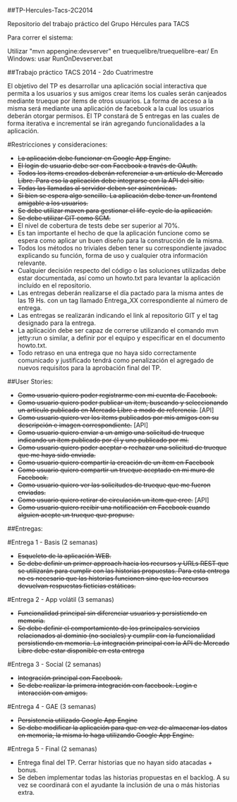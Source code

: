 ##TP-Hercules-Tacs-2C2014


Repositorio del trabajo práctico del Grupo Hércules para TACS 

Para correr el sistema:

Utilizar "mvn appengine:devserver" en truequelibre/truequelibre-ear/
En Windows: usar RunOnDevserver.bat 



##Trabajo práctico TACS 2014 - 2do Cuatrimestre


El objetivo del TP es desarrollar una aplicación social interactiva que permita a los usuarios y sus amigos crear items los cuales serán canjeados mediante trueque por items de otros usuarios.
La forma de acceso a la misma será mediante una aplicación de facebook a la cual los usuarios deberán otorgar permisos.
El TP constará de 5 entregas en las cuales de forma iterativa e incremental se irán agregando funcionalidades a la aplicación.


#Restricciones y consideraciones:


* ~~La aplicación debe funcionar en Google App Engine.~~
* ~~El login de usuario debe ser con Facebook a través de OAuth.~~
* ~~Todos los items creados deberán referenciar a un artículo de Mercado Libre. Para eso la aplicación debe integrarse con la API del sitio.~~
* ~~Todas las llamadas al servidor deben ser asincrónicas.~~
* ~~Si bien se espera algo sencillo. La aplicación debe tener un frontend amigable a los usuarios.~~
* ~~Se debe utilizar maven para gestionar el life-cycle de la aplicación.~~
* ~~Se debe utilizar GIT como SCM.~~
* El nivel de cobertura de tests debe ser superior al 70%.
* Es tan importante el hecho de que la aplicación funcione como se espera como aplicar un buen diseño para la construcción de la misma.
* Todos los métodos no triviales deben tener su correspondiente javadoc explicando su función, forma de uso y cualquier otra información relevante.
* Cualquier decisión respecto del código o las soluciones utilizadas debe estar documentada, así como un howto.txt para levantar la aplicación incluído en el repositorio.
* Las entregas deberán realizarse el día pactado para la misma antes de las 19 Hs. con un tag llamado Entrega_XX correspondiente al número de entrega.
* Las entregas se realizarán indicando el link al repositorio GIT y el tag designado para la entrega.
* La aplicación debe ser capaz de correrse utilizando el comando mvn jetty:run o similar, a definir por el equipo y especificar en el documento howto.txt.
* Todo retraso en una entrega que no haya sido correctamente comunicado y justificado tendrá como penalización el agregado de nuevos requisitos para la aprobación final del TP.


##User Stories:


* ~~Como usuario quiero poder registrarme con mi cuenta de Facebook.~~
* ~~Como usuario quiero poder publicar un item, buscando y seleccionando un artículo publicado en Mercado Libre a modo de referencia.~~ [API]
* ~~Como usuario quiero ver los items publicados por mis amigos con su descripción e imagen correspondiente.~~ [API]
* ~~Como usuario quiero enviar a un amigo una solicitud de trueque indicando un item publicado por él y uno publicado por mi.~~
* ~~Como usuario quiero poder aceptar o rechazar una solicitud de trueque que me haya sido enviada.~~ 
* ~~Como usuario quiero compartir la creación de un ítem en Facebook~~
* ~~Como usuario quiero compartir un trueque aceptado en mi muro de Facebook.~~
* ~~Como usuario quiero ver las solicitudes de trueque que me fueron enviadas.~~
* ~~Como usuario quiero retirar de circulación un item que cree.~~ [API]
* ~~Como usuario quiero recibir una notificación en Facebook cuando alguien acepte un trueque que propuse.~~


##Entregas:


#Entrega 1 - Basis (2 semanas)

* ~~Esqueleto de la aplicación WEB.~~
* ~~Se debe definir un primer approach hacia los recursos y URLs REST que se utilizarán para cumplir con las historias propuestas. Para esta entrega no es necesario que las historias funcionen sino que los recursos devuelvan respuestas ficticias estáticas.~~

#Entrega 2 - App volátil (3 semanas)

* ~~Funcionalidad principal sin diferenciar usuarios y persistiendo en memoria.~~
* ~~Se debe definir el comportamiento de los principales servicios relacionados al dominio (no sociales) y cumplir con la funcionalidad persistiendo en memoria. La integración principal con la API de Mercado Libre debe estar disponible en esta entrega~~

#Entrega 3 - Social (2 semanas)

* ~~Integración principal con Facebook.~~
* ~~Se debe realizar la primera integración con facebook. Login e interacción con amigos.~~

#Entrega 4 - GAE (3 semanas)

* ~~Persistencia utilizado Google App Engine~~
* ~~Se debe modificar la aplicación para que en vez de almacenar los datos en memoria, la misma lo haga utilizando Google App Engine.~~

#Entrega 5 - Final (2 semanas)

* Entrega final del TP. Cerrar historias que no hayan sido atacadas + bonus.
* Se deben implementar todas las historias propuestas en el backlog. A su vez se coordinará con el ayudante la inclusión de una o más historias extra.
